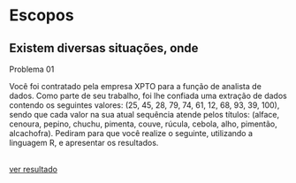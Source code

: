 # Escopos

## Existem diversas situações, onde 

Problema 01

Você foi contratado pela empresa XPTO para a função de analista de dados. Como parte de seu trabalho, foi lhe confiada uma extração de dados contendo os seguintes valores: (25, 45, 28, 79, 74, 61, 12, 68, 93, 39, 100), sendo que cada valor na sua atual sequência atende pelos títulos: (alface, cenoura, pepino, chuchu, pimenta, couve, rúcula, cebola, alho, pimentão, alcachofra). Pediram para que você realize o seguinte, utilizando a linguagem R, e apresentar os resultados.

<br>
<a href="https://github.com/AlexcastroDev/projetos_r_universidade/Projeto_01"> ver resultado </a>